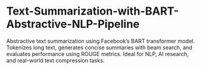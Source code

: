 # Text-Summarization-with-BART-Abstractive-NLP-Pipeline
Abstractive text summarization using Facebook’s BART transformer model. Tokenizes long text, generates concise summaries with beam search, and evaluates performance using ROUGE metrics. Ideal for NLP, AI research, and real-world text compression tasks.
